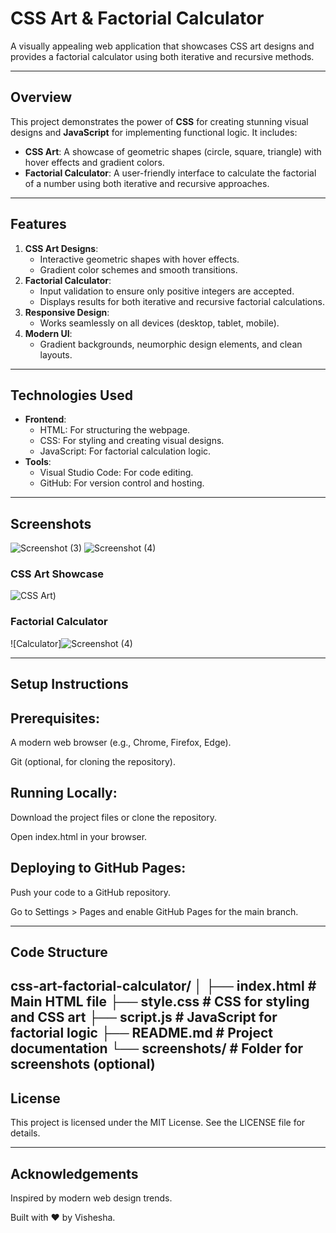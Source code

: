 # CSS Art & Factorial Calculator

A visually appealing web application that showcases CSS art designs and provides a factorial calculator using both iterative and recursive methods.

---

## **Overview**
This project demonstrates the power of **CSS** for creating stunning visual designs and **JavaScript** for implementing functional logic. It includes:
- **CSS Art**: A showcase of geometric shapes (circle, square, triangle) with hover effects and gradient colors.
- **Factorial Calculator**: A user-friendly interface to calculate the factorial of a number using both iterative and recursive approaches.

---

## **Features**
1. **CSS Art Designs**:
   - Interactive geometric shapes with hover effects.
   - Gradient color schemes and smooth transitions.
2. **Factorial Calculator**:
   - Input validation to ensure only positive integers are accepted.
   - Displays results for both iterative and recursive factorial calculations.
3. **Responsive Design**:
   - Works seamlessly on all devices (desktop, tablet, mobile).
4. **Modern UI**:
   - Gradient backgrounds, neumorphic design elements, and clean layouts.

---

## **Technologies Used**
- **Frontend**:
  - HTML: For structuring the webpage.
  - CSS: For styling and creating visual designs.
  - JavaScript: For factorial calculation logic.
- **Tools**:
  - Visual Studio Code: For code editing.
  - GitHub: For version control and hosting.

---

## **Screenshots**
![Screenshot (3)](https://github.com/user-attachments/assets/ef9acec6-4c01-4514-8cc3-eb1412935a9a)
![Screenshot (4)](https://github.com/user-attachments/assets/11d01c27-65b2-457c-b651-ced18f068f88)


### CSS Art Showcase
![CSS Art](https://github.com/user-attachments/assets/ef9acec6-4c01-4514-8cc3-eb1412935a9a)) 

### Factorial Calculator
![Calculator]![Screenshot (4)](https://github.com/user-attachments/assets/11d01c27-65b2-457c-b651-ced18f068f88)

---

## **Setup Instructions**
## Prerequisites:

A modern web browser (e.g., Chrome, Firefox, Edge).

Git (optional, for cloning the repository).

## Running Locally:

Download the project files or clone the repository.

Open index.html in your browser.

## Deploying to GitHub Pages:

Push your code to a GitHub repository.

Go to Settings > Pages and enable GitHub Pages for the main branch.

---

## **Code Structure**

css-art-factorial-calculator/
│
├── index.html          # Main HTML file
├── style.css           # CSS for styling and CSS art
├── script.js           # JavaScript for factorial logic
├── README.md           # Project documentation
└── screenshots/        # Folder for screenshots (optional)
---
## **License**
This project is licensed under the MIT License. See the LICENSE file for details.

---

## **Acknowledgements**
Inspired by modern web design trends.

Built with ❤️ by Vishesha.

